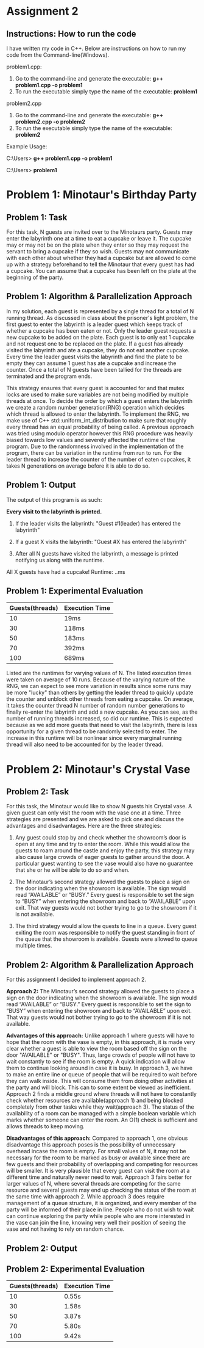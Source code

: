 # Assignment 2

## Instructions: How to run the code
I have written my code in C++. Below are instructions on how to run my code from the Command-line(Windows).

problem1.cpp:

1) Go to the command-line and generate the executable: **g++ problem1.cpp -o problem1**
2) To run the executable simply type the name of the executable: **problem1**

problem2.cpp

1) Go to the command-line and generate the executable: **g++ problem2.cpp -o problem2**
2) To run the executable simply type the name of the executable: **problem2**

Example Usage:

C:\Users> **g++ problem1.cpp -o problem1**

C:\Users> **problem1**

# Problem 1: Minotaur's Birthday Party

## Problem 1: Task
For this task, N guests are invited over to the Minotaurs party. Guests may enter the labyrinth one at a time to eat a cupcake or leave it. The cupcake may or may not be on the plate when they enter so they may request the servant to bring a cupcake if they so wish. Guests may not communicate with each other about whether they had a cupcake but are allowed to come up with a strategy beforehand to tell the Minotaur that every guest has had a cupcake. You can assume that a cupcake has been left on the plate at the beginning of the party. 

## Problem 1: Algorithm & Parallelization Approach
In my solution, each guest is represented by a single thread for a total of N running thread. As discussed in class about the prisoner's light problem, the first guest to enter the labyrinth is a leader guest which keeps track of whether a cupcake has 
been eaten or not. Only the leader guest requests a new cupcake to be added on the plate. Each guest is to only eat 1 cupcake
and not request one to be replaced on the plate. If a guest has already visited the labyrinth and ate a cupcake, they do not eat another
cupcake. Every time the leader guest visits the labyrinth and find the plate to be empty they can assume 1 guest has ate a cupcake and
increase the counter. Once a total of N guests have been tallied for the threads are terminated and the program ends. 

This strategy ensures that every guest is accounted for and that mutex locks are used to make sure variables are not being modified by multiple threads at once. To decide the order by which a guest enters the labyrinth we create a random number generation(RNG) operation which decides which thread is allowed to enter the labyrinth. To implement the RNG, we make use of C++ std::uniform_int_distribution to make sure that roughly every thread has an equal probability of being called. A previous approach was tried using modulo operator however this RNG procedure was heavily biased towards low values and severely affected the runtime of the program. Due to the randomness involved in the implementation of the program, there can be variation in the runtime from run to run. For the leader thread to increase the counter of the number of eaten cupcakes, it takes N generations on average before it is able to do so.  


## Problem 1: Output
The output of this program is as such:

**Every visit to the labyrinth is printed.**

1) If the leader visits the labyrinth: "Guest #1(leader) has entered the labyrinth"
2) If a guest X visits the labyrinth: "Guest #X has entered the labyrinth"

3) After all N guests have visited the labyrinth, a message is printed notifying us along with the runtime.

All X guests have had a cupcake!
Runtime: ..ms

## Problem 1: Experimental Evaluation
| Guests(threads) | Execution Time   |
| --------------  | -----------------|
| 10              |       19ms       |
| 30              |       118ms      |
| 50              |       183ms      |
| 70              |       392ms      |
| 100             |       689ms      |

Listed are the runtimes for varying values of N. The listed execution times were taken on average of 10 runs. Because of the varying nature of the RNG, we can expect to see more variation in results since some runs may
be more "lucky" than others by getting the leader thread to quickly update the counter and unblock other threads
from eating a cupcake. On average, it takes the counter thread N number of random number generations to finally
re-enter the labyrinth and add a new cupcake. As you can see, as the number of running threads increased, so 
did our runtime. This is expected because as we add more guests that need to visit the labyrinth, there is less
opportunity for a given thread to be randomly selected to enter. The increase in this runtime will be nonlinear since every marginal running thread will also need to be accounted for by the leader thread. 


# Problem 2: Minotaur's Crystal Vase

## Problem 2: Task
For this task, the Minotaur would like to show N guests his Crystal vase. A given guest can only visit the room with the vase one at a time. Three strategies are presented and we are asked to pick one and discuss the advantages and disadvantages. Here are the three strategies: 

1) Any guest could stop by and check whether the showroom’s door is open at any time 
and try to enter the room. While this would allow the guests to roam around the castle 
and enjoy the party, this strategy may also cause large crowds of eager guests to gather 
around the door. A particular guest wanting to see the vase would also have no 
guarantee that she or he will be able to do so and when. 

2) The Minotaur’s second strategy allowed the guests to place a sign on the door 
indicating when the showroom is available. The sign would read “AVAILABLE” or 
“BUSY.” Every guest is responsible to set the sign to “BUSY” when entering the 
showroom and back to “AVAILABLE” upon exit. That way guests would not bother trying 
to go to the showroom if it is not available. 

3) The third strategy would allow the quests to line in a queue. Every guest exiting the 
room was responsible to notify the guest standing in front of the queue that the 
showroom is available. Guests were allowed to queue multiple times. 


## Problem 2: Algorithm & Parallelization Approach
For this assignment I decided to implement approach 2. 

**Approach 2:** 
The Minotaur’s second strategy allowed the guests to place a sign on the door 
indicating when the showroom is available. The sign would read “AVAILABLE” or 
“BUSY.” Every guest is responsible to set the sign to “BUSY” when entering the 
showroom and back to “AVAILABLE” upon exit. That way guests would not bother trying 
to go to the showroom if it is not available. 

**Advantages of this approach:**
Unlike approach 1 where guests will have to hope that the room with the vase is empty, in this approach, 
it is made very clear whether a guest is able to view the room based off the sign on the door "AVAILABLE"
or "BUSY". Thus, large crowds of people will not have to wait constantly to see if the room is empty. A quick
indication will allow them to continue looking around in case it is busy. In approach 3, we have to make an entire
line or queue of people that will be required to wait before they can walk inside. This will consume them from doing
other activities at the party and will block. This can to some extent be viewed as inefficient. Approach 2 finds a middle ground where threads will not have to constantly check whether resources are available(approach 1) and being blocked completely from other tasks while they wait(approach 3). The status of the availability of a room can be managed with a simple boolean variable which marks whether someone can enter the room. An O(1) check is sufficient and allows threads to keep moving. 


**Disadvantages of this approach:**
Compared to approach 1, one obvious disadvantage this approach poses is the possibility of unnecessary overhead incase the room is empty. For small values of N, it may not be necessary for the room to be marked as busy or available since there are few guests and their probability of overlapping and competing for resources will be smaller. It is very plausible that every guest can visit the room at a different time and naturally never need to wait. Approach 3 fairs better for larger values of N, where several threads are competing for the same resource and several guests may end up checking the status of the room at the same time with approach 2. While approach 3 does require management of a queue structure, it is organized, and every member of the party will be informed of their place in line. People who do not wish to wait can continue exploring the party while people who are more interested in the vase can join the line, knowing very well their position of seeing the vase and not having to rely on random chance.



## Problem 2: Output

## Problem 2: Experimental Evaluation
| Guests(threads) | Execution Time   |
| --------------  | -----------------|
| 10              |       0.55s      |
| 30              |       1.58s      |
| 50              |       3.87s      |
| 70              |       5.80s      |
| 100             |       9.42s      |
